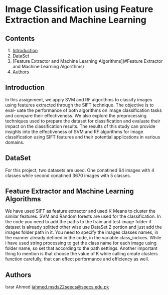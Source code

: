 # Image Classification using Feature Extraction and Machine Learning

## Contents
1. [Introduction](#introduction)
2. [DataSet](#DataSet)
3. [Feature Extractor and Machine Learning Algorithms](#Feature Extractor and Machine Learning Algorithms)
6. [Authors](#authors)
 
 ## Introduction
 In this assignment, we apply SVM and RF algorithms to classify images
using features extracted through the SIFT technique. The objective is to eval-
uate the performance of both algorithms on image classification tasks and
compare their effectiveness. We also explore the preprocessing techniques used
to prepare the dataset for classification and evaluate their impact on the
classification results. The results of this study can provide insights into the
effectiveness of SVM and RF algorithms for image classification using SIFT
features and their potential applications in various domains.

## DataSet
For this project, two datasets are used. One conatined 64 images with 4 classes while second conatined 3670 images with 5 classes.

## Feature Extractor and Machine Learning Algorithms
We have used SIFT as feature extractor and used K-Means to cluster the similar features. SVM and Random forests are used for the classification. In the code you need to add the paths to the train and test image folder if dataset is already splitted other wise use DataSet 2 portion and just add the images folder path in it. You need to specify the images classes names, in the manner already defined in the code, in the variable class_indices. While i have used string processing to get the class name for each image using folder name, so set that according to the path settings. Another important thing to mention is that choose the value of K while calling create clusters function carefully, that can effect performance and efficiency as well.

## Authors
Israr Ahmed <iahmed.msds22seecs@seecs.edu.pk>

